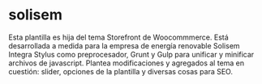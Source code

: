 solisem
======

Esta plantilla es hija del tema Storefront de Woocommmerce.
Está desarrollada a medida para la empresa de energía renovable Solisem
Integra Stylus como preprocesador, Grunt y Gulp para unificar y minificar archivos de javascript.
Plantea modificaciones y agregados al tema en cuestión: slider, opciones de la plantilla y diversas cosas para SEO.
